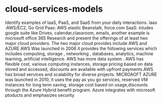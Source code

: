# cloud-services-models    
Identify examples of IaaS, PaaS, and SaaS from your daily interactions. Iaas :AWS/EC2, Go Grid
Paas: AWS elastic Beanstalk, force.com
SaaS: inludes google suite like Drives, calendar,classroom, emails, another example is microsoft office 365
Research and present the offerings of at least two major cloud providers.
The two major cloud provides include AWS and AZURE
AWS Was launched in 2006 it provides the following services which includes computing, storage , networking , databases, analytics, machine learning, artificial intelligence. AWS has more data system . AWS has flexible cost, various computing instances, storage pricing based on data stored and accessed, discounts are available with upfront payments.AWS has broad services and scalability for diverse projects.
MICROAOFT AZURE was launched in 2010, it uses the pay as you go services, reserved VM instances for long term saving, storage cost based on usage,discounts through the Azure Hybrid benefit program. Azure integrates with microsoft ptoducts and emphasizes security
